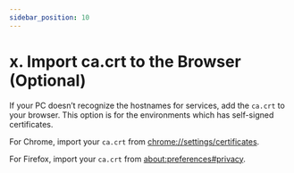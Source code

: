 ```yaml
---
sidebar_position: 10
---
```


# x. Import ca.crt to the Browser (Optional)

If your PC doesn’t recognize the hostnames for services, add the `ca.crt` to your browser. This option is for the environments which has self-signed certificates.

For Chrome, import your `ca.crt` from [chrome://settings/certificates](chrome://settings/certificates).

For Firefox, import your `ca.crt` from [about:preferences#privacy](about:preferences#privacy).
